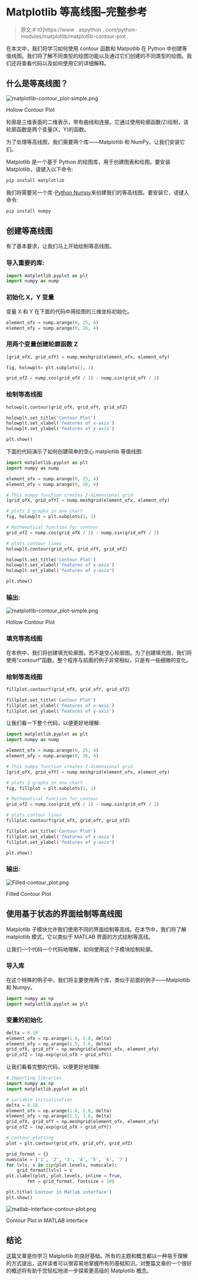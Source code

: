 # Matplotlib 等高线图–完整参考

> 原文:# t0]https://www . aspython . com/python-modules/matplotlib/matplotlib-contour-plot

在本文中，我们将学习如何使用 contour 函数和 Matpotlib 在 Python 中创建等值线图。我们将了解不同类型的绘图功能以及通过它们创建的不同类型的绘图。我们还将查看代码以及如何使用它的详细解释。

## 什么是等高线图？

![matplotlib-contour_plot-simple.png](img/b640f4bbcc1113ba7cc9c8877ebe918e.png)

Hollow Contour Plot

轮廓是三维表面的二维表示，带有曲线和连接。它通过使用轮廓函数(Z)绘制，该轮廓函数是两个变量(X，Y)的函数。

为了处理等高线图，我们需要两个库——Matplotlib 和 NumPy。让我们安装它们。

Matplotlib 是一个基于 Python 的绘图库，用于创建图表和绘图。要安装 Matplotlib，请键入以下命令:

```py
pip install matplotlib

```

我们将需要另一个库-[Python Numpy](https://www.askpython.com/python-modules/numpy/python-numpy-module)来创建我们的等高线图。要安装它，请键入命令:

```py
pip install numpy

```

## 创建等高线图

有了基本要求，让我们马上开始绘制等高线图。

### 导入重要的库:

```py
import matplotlib.pyplot as plt
import numpy as nump

```

### 初始化 X，Y 变量

变量 X 和 Y 在下面的代码中用绘图的三维坐标初始化。

```py
element_ofx = nump.arange(0, 25, 4)
element_ofy = nump.arange(0, 26, 4)

```

### 用两个变量创建轮廓函数 Z

```py
[grid_ofX, grid_ofY] = nump.meshgrid(element_ofx, element_ofy)

fig, holowplt= plt.subplots(1, 1)

grid_ofZ = nump.cos(grid_ofX / 1) - nump.sin(grid_ofY / 2)

```

### 绘制等高线图

```py
holowplt.contour(grid_ofX, grid_ofY, grid_ofZ)

holowplt.set_title('Contour Plot')
holowplt.set_xlabel('features of x-axis')
holowplt.set_ylabel('features of y-axis')

plt.show()

```

下面的代码演示了如何创建简单的空心 matplotlib 等值线图:

```py
import matplotlib.pyplot as plt
import numpy as nump

element_ofx = nump.arange(0, 25, 4)
element_ofy = nump.arange(0, 26, 4)

# This numpy function creates 2-dimensional grid
[grid_ofX, grid_ofY] = nump.meshgrid(element_ofx, element_ofy)

# plots 2 graphs in one chart
fig, holowplt = plt.subplots(1, 1)

# Mathematical function for contour
grid_ofZ = nump.cos(grid_ofX / 1) - nump.sin(grid_ofY / 2)

# plots contour lines
holowplt.contour(grid_ofX, grid_ofY, grid_ofZ)

holowplt.set_title('Contour Plot')
holowplt.set_xlabel('features of x-axis')
holowplt.set_ylabel('features of y-axis')

plt.show()

```

### 输出:

![matplotlib-contour_plot-simple.png](img/b640f4bbcc1113ba7cc9c8877ebe918e.png)

Hollow Contour Plot

### 填充等高线图

在本例中，我们将创建填充轮廓图，而不是空心轮廓图。为了创建填充图，我们将使用“contourf”函数。整个程序与前面的例子非常相似，只是有一些细微的变化。

### 绘制等高线图

```py
fillplot.contourf(grid_ofX, grid_ofY, grid_ofZ)

fillplot.set_title('Contour Plot')
fillplot.set_xlabel('features of x-axis')
fillplot.set_ylabel('features of y-axis')

```

让我们看一下整个代码，以便更好地理解:

```py
import matplotlib.pyplot as plt
import numpy as nump

element_ofx = nump.arange(0, 25, 4)
element_ofy = nump.arange(0, 26, 4)

# This numpy function creates 2-dimensional grid
[grid_ofX, grid_ofY] = nump.meshgrid(element_ofx, element_ofy)

# plots 2 graphs in one chart
fig, fillplot = plt.subplots(1, 1)

# Mathematical function for contour
grid_ofZ = nump.cos(grid_ofX / 1) - nump.sin(grid_ofY / 2)

# plots contour lines
fillplot.contourf(grid_ofX, grid_ofY, grid_ofZ)

fillplot.set_title('Contour Plot')
fillplot.set_xlabel('features of x-axis')
fillplot.set_ylabel('features of y-axis')

plt.show()

```

### 输出:

![Filled-contour_plot.png](img/63d88e57317e08a86360d6c20d6b3431.png)

Filled Contour Plot

## 使用基于状态的界面绘制等高线图

Matplotlib 子模块允许我们使用不同的界面绘制等高线。在本节中，我们将了解 matplotlib 模式，它以类似于 MATLAB 界面的方式绘制等高线。

让我们一个代码一个代码地理解，如何使用这个子模块绘制轮廓。

### 导入库

在这个特殊的例子中，我们将主要使用两个库，类似于前面的例子——Matplotlib 和 Numpy。

```py
import numpy as np
import matplotlib.pyplot as plt

```

### 变量的初始化

```py
delta = 0.18
element_ofx = np.arange(1.8, 2.8, delta)
element_ofy = np.arange(1.5, 3.6, delta)
grid_ofX, grid_ofY = np.meshgrid(element_ofx, element_ofy)
grid_ofZ = (np.exp(grid_ofX + grid_ofY))

```

让我们看看完整的代码，以便更好地理解:

```py
# Importing libraries
import numpy as np
import matplotlib.pyplot as plt

# variable initialisation
delta = 0.18
element_ofx = np.arange(1.8, 2.8, delta)
element_ofy = np.arange(1.5, 3.6, delta)
grid_ofX, grid_ofY = np.meshgrid(element_ofx, element_ofy)
grid_ofZ = (np.exp(grid_ofX + grid_ofY))

# Contour plotting
plot = plt.contour(grid_ofX, grid_ofY, grid_ofZ)

grid_format = {}
numscale = ['1', '2', '3', '4', '5', '6', '7']
for lvls, s in zip(plot.levels, numscale):
	grid_format[lvls] = s
plt.clabel(plot, plot.levels, inline = True,
		fmt = grid_format, fontsize = 10)

plt.title('Contour in Matlab interface')
plt.show()

```

![matlab-interface-contour-plot.png](img/f531855d37f30209828628a2383386fd.png)

Contour Plot in MATLAB interface

## 结论

这篇文章是你学习 Matplotlib 的良好基础。所有的主题和概念都以一种易于理解的方式提出，这样读者可以很容易地掌握所有的基础知识。对整篇文章的一个很好的概述将有助于您轻松地进一步探索更高级的 Matplotlib 概念。